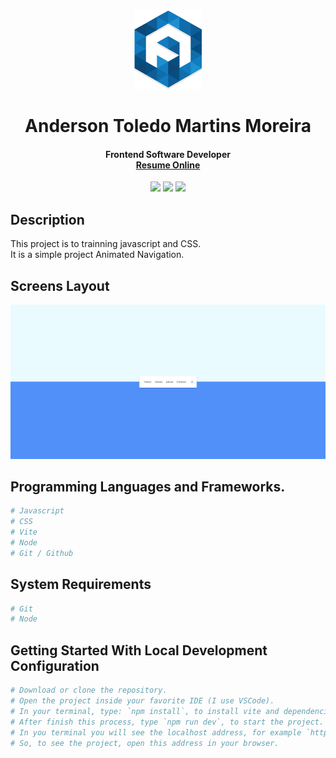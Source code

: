 <div align="center">
  <img src="readme/logo/favicon.png" />
  <h1>Anderson Toledo Martins Moreira</h1>
  <h4> Frontend Software Developer <br />
    <a href="http://www.atmm.dev" target="_blank">Resume Online</a>
  </h4>
</div>

<!-- References for Create budgets :: https://shields.io/category/build -->
<div align="center">
  <img src="https://img.shields.io/static/v1?label=STATUS&message=complete&color=darkgreen&style=for-the-badge"/> <img src="https://img.shields.io/static/v1?label=Javascript&message=ES23&color=yellow&style=for-the-badge"/> <img src="https://img.shields.io/static/v1?label=CSS&message=3&color=blue&style=for-the-badge"/>
</div>

## Description
This project is to trainning javascript and CSS. <br />
It is a simple project Animated Navigation.

## Screens Layout
<div align="center">
  <img src="readme/layout/layout.jpg" alt="Login"/>
</div>

## Programming Languages and Frameworks.
```bash
# Javascript
# CSS
# Vite
# Node
# Git / Github
```

## System Requirements
```bash
# Git
# Node
```

## Getting Started With Local Development Configuration
```bash
# Download or clone the repository.
# Open the project inside your favorite IDE (I use VSCode).
# In your terminal, type: `npm install`, to install vite and dependencies.
# After finish this process, type `npm run dev`, to start the project.
# In you terminal you will see the localhost address, for example `http://localhost:5173/`.
# So, to see the project, open this address in your browser.
```